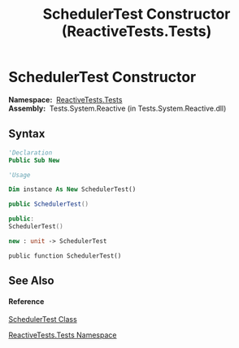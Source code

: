 ﻿---
title: SchedulerTest Constructor  (ReactiveTests.Tests)
TOCTitle: SchedulerTest Constructor
ms:assetid: M:ReactiveTests.Tests.SchedulerTest.#ctor
ms:mtpsurl: https://msdn.microsoft.com/en-us/library/reactivetests.tests.schedulertest.schedulertest(v=VS.103)
ms:contentKeyID: 36619070
ms.date: 06/28/2011
mtps_version: v=VS.103
f1_keywords:
- ReactiveTests.Tests.SchedulerTest.#ctor
- ReactiveTests.Tests.SchedulerTest.SchedulerTest
dev_langs:
- CSharp
- JScript
- VB
- FSharp
- c++
---

# SchedulerTest Constructor

**Namespace:**  [ReactiveTests.Tests](hh289046\(v=vs.103\).md)  
**Assembly:**  Tests.System.Reactive (in Tests.System.Reactive.dll)

## Syntax

``` vb
'Declaration
Public Sub New
```

``` vb
'Usage

Dim instance As New SchedulerTest()
```

``` csharp
public SchedulerTest()
```

``` c++
public:
SchedulerTest()
```

``` fsharp
new : unit -> SchedulerTest
```

``` jscript
public function SchedulerTest()
```

## See Also

#### Reference

[SchedulerTest Class](hh303406\(v=vs.103\).md)

[ReactiveTests.Tests Namespace](hh289046\(v=vs.103\).md)


